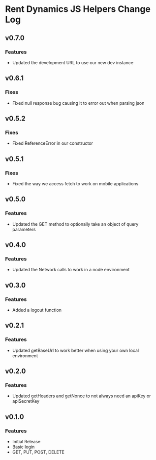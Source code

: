 # Rent Dynamics JS Helpers Change Log

## v0.7.0
### Features
 * Updated the development URL to use our new dev instance

## v0.6.1
### Fixes
 * Fixed null response bug causing it to error out when parsing json

## v0.5.2
### Fixes
 * Fixed ReferenceError in our constructor

## v0.5.1
### Fixes
 * Fixed the way we access fetch to work on mobile applications

## v0.5.0
### Features
 * Updated the GET method to optionally take an object of query parameters

## v0.4.0
### Features
 * Updated the Network calls to work in a node environment

## v0.3.0
### Features
 * Added a logout function

## v0.2.1
### Features
 * Updated getBaseUrl to work better when using your own local environment

## v0.2.0
### Features
 * Updated getHeaders and getNonce to not always need an apiKey or apiSecretKey

## v0.1.0
### Features
 * Initial Release
 * Basic login
 * GET, PUT, POST, DELETE

